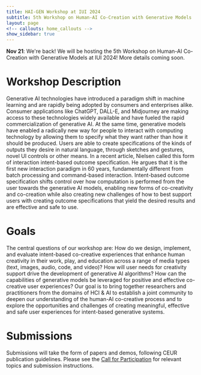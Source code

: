 ```yaml
---
title: HAI-GEN Workshop at IUI 2024
subtitle: 5th Workshop on Human-AI Co-Creation with Generative Models
layout: page
<!-- callouts: home_callouts -->
show_sidebar: true
---
```


<div class="notification is-light">
    <p><strong>Nov 21</strong>: We're back! We will be hosting the 5th Workshop on Human-AI Co-Creation with Generative Models at IUI 2024! More details coming soon.</p>
</div>

# Workshop Description

Generative AI technologies have introduced a paradigm shift in machine learning and are rapidly being adopted by consumers and enterprises alike. Consumer applications like ChatGPT, DALL-E, and Midjourney are making access to these technologies widely available and have fueled the rapid commercialization of generative AI. At the same time, generative models have enabled a radically new way for people to interact with computing technology by allowing them to specify what they want rather than how it should be produced. Users are able to create specifications of the kinds of outputs they desire in natural language, through sketches and gestures, novel UI controls or other means. In a recent article, Nielsen called this form of interaction intent-based outcome specification. He argues that it is the first new interaction paradigm in 60 years, fundamentally different from batch processing and command-based interaction. Intent-based outcome specification shifts control over how computation is performed from the user towards the generative AI models, enabling new forms of co-creativity and co-creation while also creating new challenges of how to best support users with creating outcome specifications that yield the desired results and are effective and safe to use.

# Goals
The central questions of our workshop are: How do we design, implement, and evaluate intent-based co-creative experiences that enhance human creativity in their work, play, and education across a range of media types (text, images, audio, code, and video)? How will user needs for creativity support drive the development of generative AI algorithms? How can the capabilities of generative models be leveraged for positive and effective co-creative user experiences? Our goal is to bring together researchers and practitioners from the domains of HCI & AI to establish a joint community to deepen our understanding of the human-AI co-creative process and to explore the opportunities and challenges of creating meaningful, effective and safe user experiences for intent-based generative systems.

# Submissions

Submissions will take the form of papers and demos, following CEUR publication guidelines. Please see the [Call for Participation](cfp) for relevant topics and submission instructions.
